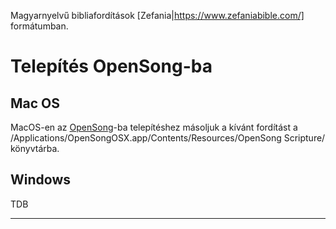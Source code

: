 Magyarnyelvű bibliafordítások [Zefania|https://www.zefaniabible.com/] formátumban.



# Telepítés OpenSong-ba

## Mac OS
MacOS-en az [OpenSong](http://wwww.opensong.org)-ba telepítéshez másoljuk a kívánt fordítást a 
/Applications/OpenSongOSX.app/Contents/Resources/OpenSong Scripture/ könyvtárba.

## Windows
TDB

****


